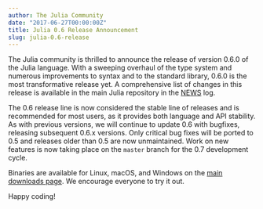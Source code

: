 ```yaml
---
author: The Julia Community
date: "2017-06-27T00:00:00Z"
title: Julia 0.6 Release Announcement
slug: julia-0.6-release
---
```


The Julia community is thrilled to announce the release of version 0.6.0 of the Julia language.
With a sweeping overhaul of the type system and numerous improvements to syntax and to the
standard library, 0.6.0 is the most transformative release yet.
A comprehensive list of changes in this release is available in the main Julia repository in
the [NEWS](https://github.com/JuliaLang/julia/blob/release-0.6/NEWS.md#julia-v060-release-notes)
log.

The 0.6 release line is now considered the stable line of releases and is recommended for most
users, as it provides both language and API stability.
As with previous versions, we will continue to update 0.6 with bugfixes, releasing subsequent
0.6.x versions.
Only critical bug fixes will be ported to 0.5 and releases older than 0.5 are now unmaintained.
Work on new features is now taking place on the `master` branch for the 0.7 development cycle.

Binaries are available for Linux, macOS, and Windows on the [main downloads
page](https://julialang.org/downloads/).
We encourage everyone to try it out.

Happy coding!
